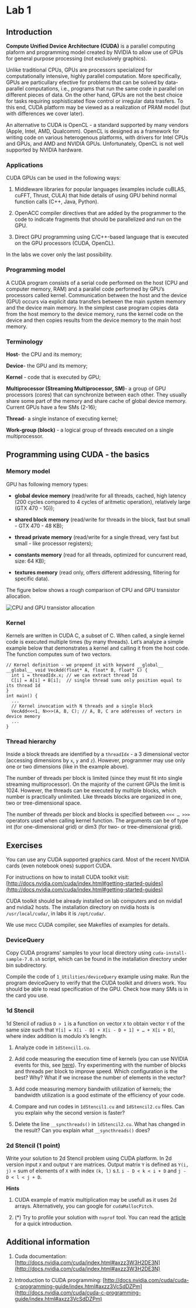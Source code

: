 # Lab 1

## Introduction

**Compute Unified Device Architecture (CUDA)** is a parallel computing plaform and programming model created by NVIDIA to allow use of GPUs for general purpose processing (not exclusively graphics).

Unlike traditional CPUs, GPUs are processors specialized for computationally intensive, highly parallel computation. More specifically, GPUs are particullary efective for problems that can be solved by data-parallel computations, i.e., programs that run the same code in parallel on different pieces of data. On the other hand, GPUs are not the best choice for tasks requiring sophisticated flow control or irregular data trasfers. To this end, CUDA platform may be viewed as a realization of PRAM model (but with differences we cover later).

An alternative to CUDA is OpenCL - a standard supported by many vendors (Apple, Intel, AMD, Qualcomm). OpenCL is designed as a framework for writing code on various heterogenous platforms, with drivers for Intel CPUs and GPUs, and AMD and NVIDIA GPUs. Unfortunately, OpenCL is not well supported by NVIDIA hardware.

### Applications

CUDA GPUs can be used in the following ways:

1. Middleware libraries for popular languages (examples include cuBLAS, cuFFT, Thrust, CULA) that hide details of using GPU behind normal function calls (C++, Java, Python).

2. OpenACC compiler directives that are added by the programmer to the code to indicate fragments  that should be parallelized and run on the GPU.

3. Direct GPU programming using C/C++-based language that is executed on the GPU processors (CUDA, OpenCL).

In the labs we cover only the last possibility.

### Programming model

A CUDA program consists of a serial code performed on the host (CPU and computer memory, RAM) and a parallel code performed by GPU’s processors called kernel. Communication between the host and the device (GPU) occurs via explicit data transfers between the main system memory and the device main memory. In the simplest case program copies data from the host memory to the device memory, runs the kernel code on the device and then copies results from the device memory to the main host memory.

### Terminology

**Host**- the CPU and its memory;

**Device**- the GPU and its memory;

**Kernel** - code that is executed by GPU;

**Multiprocessor (Streaming Multiprocessor, SM)**- a group of GPU processors (cores) that can synchronize between each other. They usually share some part of the memory and share cache of global device memory. Current GPUs have a few SMs (2-16);

**Thread**- a single instance of executing kernel;

**Work-group (block)** - a logical group of threads executed on a single multiprocessor.

## Programming using CUDA - the basics

### Memory model

GPU has following memory types:

* **global device memory** (read/write for all threads, cached, high latency (200 cycles compared to 4 cycles of aritmetic operation), relatively large (GTX 470 - 1G));

* **shared block memory** (read/write for threads in the block, fast but small - GTX 470 - 48 KB);

* **thread private memory** (read/write for a single thread, very fast but small - like processor registers);

* **constants memory** (read for all threads, optimized for cuncurrent read, size: 64 KB);

* **textures memory** (read only, offers different addressing, filtering for specific data).

The figure below shows a rough comparison of CPU and GPU transistor allocation.

![CPU and GPU transistor allocation](http://docs.nvidia.com/cuda/cuda-c-programming-guide/graphics/gpu-devotes-more-transistors-to-data-processing.png)

### Kernel

Kernels are written in CUDA C, a subset of C. When called, a single kernel code is executed multiple times (by many threads). Let’s analyze a simple example below that demonstrates a kernel and calling it from the host code. The function computes sum of two vectors.

```cuda
// Kernel definition - we prepend it with keyword __global__
__global__ void VecAdd(float* A, float* B, float* C) {
  int i = threadIdx.x; // we can extract thread Id
  C[i] = A[i] + B[i];  // single thread sums only position equal to its thread Id
}
int main() {
  ...
  // Kernel invocation with N threads and a single block
  VecAdd<<<1, N>>>(A, B, C); // A, B, C are addresses of vectors in device memory
  ...
}
```

### Thread hierarchy

Inside a block threads are identified by a `threadIdx` - a 3 dimensional vector (accessing dimensions by `x`, `y` and `z`). However, programmer may use only one or two dimensions (like in the example above).

The number of threads per block is limited (since they must fit into single streaming multiprocessor). On the majority of the current GPUs the limit is 1024. However, the threads can be executed by multiple blocks, which number is practically unlimited. Like threads blocks are organized in one, two or tree-dimensional space.

The number of threads per block and blocks is specified between `<<< … >>>` operators used when calling kernel function. The arguments can be of type int (for one-dimensional grid) or dim3 (for two- or tree-dimensional grid).

## Exercises

You can use any CUDA supported graphics card. Most of the recent NVIDIA cards (even notebook ones) support CUDA.

For instructions on how to install CUDA toolkit visit: [http://docs.nvidia.com/cuda/index.html#getting-started-guides](http://docs.nvidia.com/cuda/index.html#getting-started-guides)

CUDA toolkit should be already installed on lab computers and on nvidia1 and nvidia2 hosts. The installation directory on nvidia hosts is `/usr/local/cuda/`, in labs it is `/opt/cuda/`.

We use nvcc CUDA compiler, see Makefiles of examples for details.

### DeviceQuery

Copy CUDA programs’ samples to your local directory using `cuda-install-sample-7.0.sh` script, which can be found in the installation directory under bin subdirectory.

Compile the code of `1_Utilities/deviceQuery` example using make. Run the program deviceQuery to verify that the CUDA toolkit and drivers work. You should be able to read specification of the GPU. Check how many SMs is in the card you use.

### 1d Stencil

1d Stencil of radius `D > 1` is a function on vector `X` to obtain vector `Y` of the same size such that `Y[i] = X[i - D] + X[i - D + 1] + … + X[i + D]`, where index addition is modulo `X`’s length.

1. Analyze code in `1dStencil1.cu`.

2. Add code measuring the execution time of kernels (you can use NVIDIA events for this, see [here](http://devblogs.nvidia.com/parallelforall/how-implement-performance-metrics-cuda-cc/)). Try experimenting with the number of blocks and threads per block to improve speed. Which configuration is the best? Why? What if we increase the number of elements in the vector?

3. Add code measuring memory bandwith utilization of kernels; the bandwidth utilization is a good estimate of the efficiency of your code.

4. Compare and run codes in `1dStencil1.cu` and `1dStencil2.cu` files. Can you explain why the second version is faster?

5. Delete the line `__syncthreads()` in `1dStencil2.cu`. What has changed in the result? Can you explain what `__syncthreads()` does?

### 2d Stencil (1 point)

Write your solution to 2d Stencil problem using CUDA platform. In 2d version input `X` and output `Y` are matrices. Output matrix `Y` is defined as `Y(i, j)` = sum of elements of `X` with index `(k, l)` s.t. `i - D < k < i + D` and `j - D < l < j + D`.

**Hints**
1. CUDA example of matrix multiplication may be usefull as it uses 2d arrays. Alternatively, you can google for `cudaMallocPitch`.

2. (*) Try to profile your solution with `nvprof` tool. You can read the [article](http://devblogs.nvidia.com/parallelforall/cuda-pro-tip-nvprof-your-handy-universal-gpu-profiler/) for a quick introduction.

## Additional information

1. Cuda documentation: [http://docs.nvidia.com/cuda/index.html#axzz3W3H2DE3N](http://docs.nvidia.com/cuda/index.html#axzz3W3H2DE3N)

2. Introduction to CUDA programming: [http://docs.nvidia.com/cuda/cuda-c-programming-guide/index.html#axzz3VcSdDZPm](http://docs.nvidia.com/cuda/cuda-c-programming-guide/index.html#axzz3VcSdDZPm)
